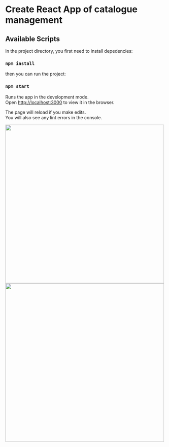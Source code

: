 # Create React App of catalogue management

## Available Scripts

In the project directory, you first need to install depedencies:

### `npm install`

then you can run the project:
### `npm start`

Runs the app in the development mode.\
Open [http://localhost:3000](http://localhost:3000) to view it in the browser.

The page will reload if you make edits.\
You will also see any lint errors in the console.

<img src="https://user-images.githubusercontent.com/61322721/143835169-408d4204-c234-48f2-b977-584cbfc7cb75.jpg" height="500" width="auto" />
<img src="https://user-images.githubusercontent.com/61322721/143835331-7f76d8e7-ab4f-4fe3-81a6-0fa38f54fabc.jpg" height="500" width="auto" />
